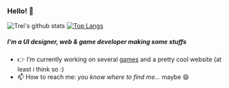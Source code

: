 ### Hello! 👋

![Trei's github stats](https://github-readme-stats.vercel.app/api?username=Treixatek&&hide=issues,stars&count_private=true&show_icons=true&bg_color=161b24&hide_border=true&title_color=bbc3d0&text_color=838d9d&icon_color=ffcf5f)
[![Top Langs](https://github-readme-stats.vercel.app/api/top-langs/?username=Treixatek&layout=compact&langs_count=4&hide=hlsl,shaderlab,glsl,c,python&bg_color=161b24&hide_border=true&title_color=bbc3d0&text_color=838d9d)](https://github.com/anuraghazra/github-readme-stats)

##### I'm a UI designer, web & game developer making some stuffs
- 👉 I’m currently working on several [games](https://treixatek.itch.io/jaws-of-hunt) and a pretty cool website (at least i think so :)
- 📫 How to reach me: *you know where to find me...* maybe 😄

